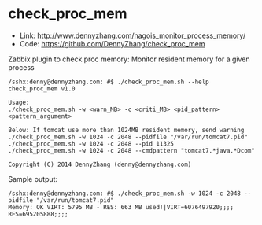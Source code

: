 check_proc_mem
==============

- Link: http://www.dennyzhang.com/nagois_monitor_process_memory/
- Code: https://github.com/DennyZhang/check_proc_mem

Zabbix plugin to check proc memory: Monitor resident memory for a given process

```
/sshx:denny@dennyzhang.com: #$ ./check_proc_mem.sh --help
check_proc_mem v1.0

Usage:
./check_proc_mem.sh -w <warn_MB> -c <criti_MB> <pid_pattern> <pattern_argument>

Below: If tomcat use more than 1024MB resident memory, send warning
./check_proc_mem.sh -w 1024 -c 2048 --pidfile "/var/run/tomcat7.pid"
./check_proc_mem.sh -w 1024 -c 2048 --pid 11325
./check_proc_mem.sh -w 1024 -c 2048 --cmdpattern "tomcat7.*java.*Dcom"

Copyright (C) 2014 DennyZhang (denny@dennyzhang.com)
```

Sample output:
```
/sshx:denny@dennyzhang.com: #$ ./check_proc_mem.sh -w 1024 -c 2048 --pidfile "/var/run/tomcat7.pid"
Memory: OK VIRT: 5795 MB - RES: 663 MB used!|VIRT=6076497920;;;; RES=695205888;;;;
```
